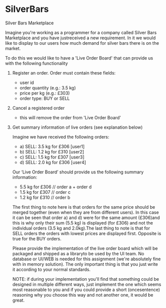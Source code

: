 # SilverBars
Silver Bars Marketplace

Imagine you're working as a programmer for a company called Silver Bars Marketplace and you have justreceived a new requirement. In it we would like to display to our users how much demand for silver bars there is on the market.

To do this we would like to have a 'Live Order Board' that can provide us with the following functionality

1) Register an order. Order must contain these fields:
    - user id
    - order quantity (e.g.: 3.5 kg)
    - price per kg (e.g.: £303)
    - order type: BUY or SELL
    
2) Cancel a registered order 
    - this will remove the order from 'Live Order Board'
    
3) Get summary information of live orders (see explanation below)
    
    Imagine we have received the following orders:
    - a) SELL: 3.5 kg for £306 [user1]
    - b) SELL: 1.2 kg for £310 [user2]
    - c) SELL: 1.5 kg for £307 [user3]
    - d) SELL: 2.0 kg for £306 [user4]
    
    Our ‘Live Order Board’ should provide us the following summary information:
    
    - 5.5 kg for £306 // order a + order d
    - 1.5 kg for £307 // order c
    - 1.2 kg for £310 // order b
    
    The first thing to note here is that orders for the same price should be merged together (even when they are from different users). In this case it can be seen that order a) and d) were for the same amount (£306)and this is why only their sum (5.5 kg) is displayed (for £306) and not the individual orders (3.5 kg and 2.0kg).The last thing to note is that for SELL orders the orders with lowest prices are displayed first. Opposite is true for the BUY orders. 
    
    Please provide the implementation of the live order board which will be packaged and shipped as a libraryto be used by the UI team. No database or UI/WEB is needed for this assignment (we're absolutely fine with in memory solution). The only important thing is that you just write it according to your normal standards.
    
    NOTE: if during your implementation you'll find that something could be designed in multiple different ways, just implement the one which seems most reasonable to you and if you could provide a short (oncesentence) reasoning why you choose this way and not another one, it would be great.